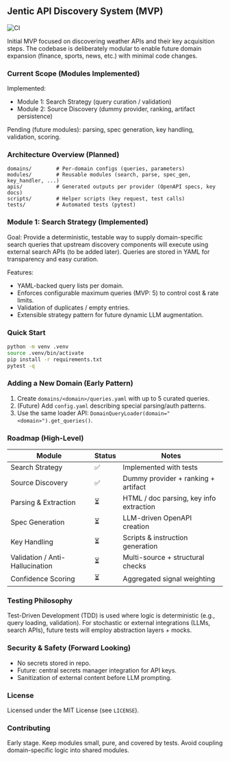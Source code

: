 ## Jentic API Discovery System (MVP)

![CI](https://github.com/CianHerreraQuinn/Jentic-11-LLM-Powered-API-Discovery-System/actions/workflows/ci.yml/badge.svg)

Initial MVP focused on discovering weather APIs and their key acquisition steps. The codebase is deliberately modular to enable future domain expansion (finance, sports, news, etc.) with minimal code changes.

### Current Scope (Modules Implemented)
Implemented:
- Module 1: Search Strategy (query curation / validation)
- Module 2: Source Discovery (dummy provider, ranking, artifact persistence)

Pending (future modules): parsing, spec generation, key handling, validation, scoring.

### Architecture Overview (Planned)
```
domains/        # Per-domain configs (queries, parameters)
modules/        # Reusable modules (search, parse, spec_gen, key_handler, ...)
apis/           # Generated outputs per provider (OpenAPI specs, key docs)
scripts/        # Helper scripts (key request, test calls)
tests/          # Automated tests (pytest)
```

### Module 1: Search Strategy (Implemented)
Goal: Provide a deterministic, testable way to supply domain-specific search queries that upstream discovery components will execute using external search APIs (to be added later). Queries are stored in YAML for transparency and easy curation.

Features:
- YAML-backed query lists per domain.
- Enforces configurable maximum queries (MVP: 5) to control cost & rate limits.
- Validation of duplicates / empty entries.
- Extensible strategy pattern for future dynamic LLM augmentation.

### Quick Start
```bash
python -m venv .venv
source .venv/bin/activate
pip install -r requirements.txt
pytest -q
```

### Adding a New Domain (Early Pattern)
1. Create `domains/<domain>/queries.yaml` with up to 5 curated queries.
2. (Future) Add `config.yaml` describing special parsing/auth patterns.
3. Use the same loader API: `DomainQueryLoader(domain="<domain>").get_queries()`.

### Roadmap (High-Level)
| Module | Status | Notes |
|--------|--------|-------|
| Search Strategy | ✅ | Implemented with tests |
| Source Discovery | ✅ | Dummy provider + ranking + artifact |
| Parsing & Extraction | ⏳ | HTML / doc parsing, key info extraction |
| Spec Generation | ⏳ | LLM-driven OpenAPI creation |
| Key Handling | ⏳ | Scripts & instruction generation |
| Validation / Anti-Hallucination | ⏳ | Multi-source + structural checks |
| Confidence Scoring | ⏳ | Aggregated signal weighting |

### Testing Philosophy
Test-Driven Development (TDD) is used where logic is deterministic (e.g., query loading, validation). For stochastic or external integrations (LLMs, search APIs), future tests will employ abstraction layers + mocks.

### Security & Safety (Forward Looking)
- No secrets stored in repo.
- Future: central secrets manager integration for API keys.
- Sanitization of external content before LLM prompting.

### License
Licensed under the MIT License (see `LICENSE`).

### Contributing
Early stage. Keep modules small, pure, and covered by tests. Avoid coupling domain-specific logic into shared modules.

